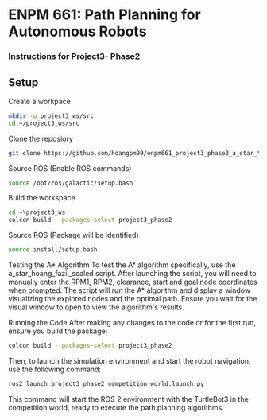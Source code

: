 # ENPM 661: Path Planning for Autonomous Robots
### Instructions for Project3- Phase2


## Setup

Create a workpace

```sh
mkdir -p project3_ws/src
cd ~/project3_ws/src
```

Clone the reposiory

```sh
git clone https://github.com/hoangpm99/enpm661_project3_phase2_a_star_turtlebot3.git
```

Source ROS (Enable ROS commands)

```sh
source /opt/ros/galactic/setup.bash
```

Build the workspace

```sh
cd ~\project3_ws
colcon build --packages-select project3_phase2
```


Source ROS (Package will be identified)

```sh
source install/setup.bash
```

Testing the A* Algorithm
To test the A* algorithm specifically, use the a_star_hoang_fazil_scaled script. After launching the script, you will need to manually enter the RPM1, RPM2, clearance, start and goal node coordinates when prompted. The script will run the A* algorithm and display a window visualizing the explored nodes and the optimal path. Ensure you wait for the visual window to open to view the algorithm's results.

Running the Code
After making any changes to the code or for the first run, ensure you build the package:

```sh
colcon build --packages-select project3_phase2
```
Then, to launch the simulation environment and start the robot navigation, use the following command:

```sh
ros2 launch project3_phase2 competition_world.launch.py
```
This command will start the ROS 2 environment with the TurtleBot3 in the competition world, ready to execute the path planning algorithms.
